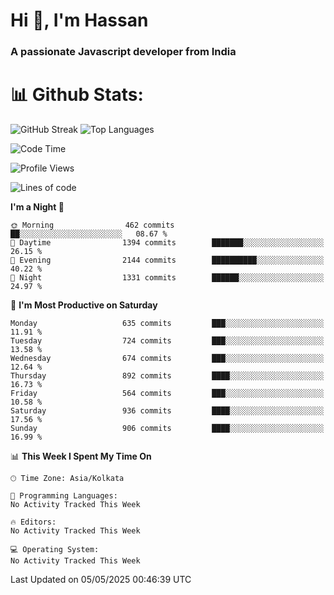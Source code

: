 # Hi 👋, I'm Hassan
### A passionate Javascript developer from India


# 📊 Github Stats:
![GitHub Streak](https://github-readme-streak-stats.herokuapp.com/?user=codeblooded47&theme=dracula&hide_border=false)
![Top Languages](https://github-readme-stats.vercel.app/api/top-langs/?username=codeblooded47&layout=compact&theme=dracula)



<!--START_SECTION:waka-->
![Code Time](http://img.shields.io/badge/Code%20Time-883%20hrs%201%20min-blue)

![Profile Views](http://img.shields.io/badge/Profile%20Views-0-blue)

![Lines of code](https://img.shields.io/badge/From%20Hello%20World%20I%27ve%20Written-24.0%20million%20lines%20of%20code-blue)

**I'm a Night 🦉** 

```text
🌞 Morning                462 commits         ██░░░░░░░░░░░░░░░░░░░░░░░   08.67 % 
🌆 Daytime                1394 commits        ███████░░░░░░░░░░░░░░░░░░   26.15 % 
🌃 Evening                2144 commits        ██████████░░░░░░░░░░░░░░░   40.22 % 
🌙 Night                  1331 commits        ██████░░░░░░░░░░░░░░░░░░░   24.97 % 
```
📅 **I'm Most Productive on Saturday** 

```text
Monday                   635 commits         ███░░░░░░░░░░░░░░░░░░░░░░   11.91 % 
Tuesday                  724 commits         ███░░░░░░░░░░░░░░░░░░░░░░   13.58 % 
Wednesday                674 commits         ███░░░░░░░░░░░░░░░░░░░░░░   12.64 % 
Thursday                 892 commits         ████░░░░░░░░░░░░░░░░░░░░░   16.73 % 
Friday                   564 commits         ███░░░░░░░░░░░░░░░░░░░░░░   10.58 % 
Saturday                 936 commits         ████░░░░░░░░░░░░░░░░░░░░░   17.56 % 
Sunday                   906 commits         ████░░░░░░░░░░░░░░░░░░░░░   16.99 % 
```


📊 **This Week I Spent My Time On** 

```text
🕑︎ Time Zone: Asia/Kolkata

💬 Programming Languages: 
No Activity Tracked This Week

🔥 Editors: 
No Activity Tracked This Week

💻 Operating System: 
No Activity Tracked This Week
```


 Last Updated on 05/05/2025 00:46:39 UTC
<!--END_SECTION:waka-->

